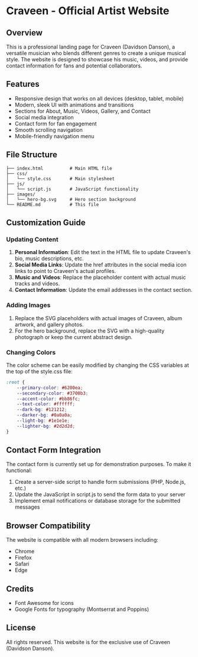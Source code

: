 # Craveen - Official Artist Website

## Overview
This is a professional landing page for Craveen (Davidson Danson), a versatile musician who blends different genres to create a unique musical style. The website is designed to showcase his music, videos, and provide contact information for fans and potential collaborators.

## Features
- Responsive design that works on all devices (desktop, tablet, mobile)
- Modern, sleek UI with animations and transitions
- Sections for About, Music, Videos, Gallery, and Contact
- Social media integration
- Contact form for fan engagement
- Smooth scrolling navigation
- Mobile-friendly navigation menu

## File Structure
```
├── index.html          # Main HTML file
├── css/
│   └── style.css       # Main stylesheet
├── js/
│   └── script.js       # JavaScript functionality
├── images/
│   └── hero-bg.svg     # Hero section background
└── README.md           # This file
```

## Customization Guide

### Updating Content
1. **Personal Information**: Edit the text in the HTML file to update Craveen's bio, music descriptions, etc.
2. **Social Media Links**: Update the href attributes in the social media icon links to point to Craveen's actual profiles.
3. **Music and Videos**: Replace the placeholder content with actual music tracks and videos.
4. **Contact Information**: Update the email addresses in the contact section.

### Adding Images
1. Replace the SVG placeholders with actual images of Craveen, album artwork, and gallery photos.
2. For the hero background, replace the SVG with a high-quality photograph or keep the current abstract design.

### Changing Colors
The color scheme can be easily modified by changing the CSS variables at the top of the style.css file:

```css
:root {
    --primary-color: #6200ea;
    --secondary-color: #3700b3;
    --accent-color: #bb86fc;
    --text-color: #ffffff;
    --dark-bg: #121212;
    --darker-bg: #0a0a0a;
    --light-bg: #1e1e1e;
    --lighter-bg: #2d2d2d;
}
```

## Contact Form Integration
The contact form is currently set up for demonstration purposes. To make it functional:

1. Create a server-side script to handle form submissions (PHP, Node.js, etc.)
2. Update the JavaScript in script.js to send the form data to your server
3. Implement email notifications or database storage for the submitted messages

## Browser Compatibility
The website is compatible with all modern browsers including:
- Chrome
- Firefox
- Safari
- Edge

## Credits
- Font Awesome for icons
- Google Fonts for typography (Montserrat and Poppins)

## License
All rights reserved. This website is for the exclusive use of Craveen (Davidson Danson).